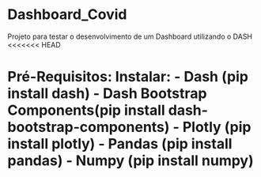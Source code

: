 # Dashboard_Covid

Projeto para testar o desenvolvimento de um Dashboard utilizando o DASH
<<<<<<< HEAD


Pré-Requisitos:
Instalar:
    - Dash (pip install dash)
    - Dash Bootstrap Components(pip install dash-bootstrap-components)
    - Plotly (pip install plotly)
    - Pandas (pip install pandas)
    - Numpy (pip install numpy)
=======

